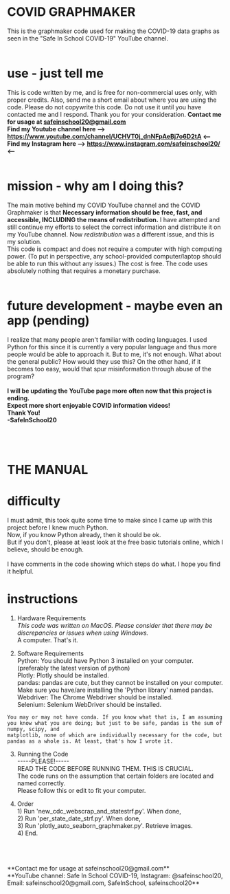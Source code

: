 # COVID GRAPHMAKER
This is the graphmaker code used for making the COVID-19 data graphs as seen in the "Safe In School COVID-19" YouTube channel.
<br />
<br />
# use - just tell me
This is code written by me, and is free for non-commercial uses only, with proper credits.
Also, send me a short email about where you are using the code.
Please do not copywrite this code. Do not use it until you have contacted me and I respond.
Thank you for your consideration.
**Contact me for usage at safeinschool20@gmail.com** <br />
**Find my Youtube channel here --> https://www.youtube.com/channel/UCHVT0j_dnNFpAeBj7o6D2tA <--** <br />
**Find my Instagram here --> https://www.instagram.com/safeinschool20/ <--**
<br />
<br />
# mission - why am I doing this?
The main motive behind my COVID YouTube channel and the COVID Graphmaker is that **Necessary information should be free, fast, and accessible, INCLUDING the means of redistribution.**
I have attempted and still continue my efforts to select the correct information and distribute it on my YouTube channel.
Now *redistribution* was a different issue, and this is my solution.
<br />
This code is compact and does not require a computer with high computing power. (To put in perspective, any school-provided computer/laptop should be able to run this without any issues.)
The cost is free. The code uses absolutely nothing that requires a monetary purchase.
<br />
<br />
# future development - maybe even an app (pending)
I realize that many people aren't familiar with coding languages. I used Python for this since it is currently a very popular language and thus more people would be able to approach it.
But to me, it's not enough. What about the general public? How would they use this?
On the other hand, if it becomes too easy, would that spur misinformation through abuse of the program?
<br />
<br />
**I will be updating the YouTube page more often now that this project is ending. <br />
Expect more short enjoyable COVID information videos! <br />
Thank You! <br />
-SafeInSchool20**
<br />
<br />
<br />
<br />
# THE MANUAL

# difficulty
I must admit, this took quite some time to make since I came up with this project before I knew much Python. <br />
Now, if you know Python already, then it should be ok. <br />
But if you don't, please at least look at the free basic tutorials online, which I believe, should be enough. <br />
<br />
I have comments in the code showing which steps do what. I hope you find it helpful.
<br />

# instructions
  1. Hardware Requirements <br />
    *This code was written on MacOS. Please consider that there may be discrepancies or issues when using Windows.* <br />
    A computer. That's it.
    
  2. Software Requirements <br />
    Python: You should have Python 3 installed on your computer. (preferably the latest version of python) <br />
    Plotly: Plotly should be installed. <br />
    pandas: pandas are cute, but they cannot be installed on your computer. Make sure you have/are installing the 'Python library' named pandas. <br />
    Webdriver: The Chrome Webdriver should be installed. <br />
    Selenium: Selenium WebDriver should be installed. <br />
    
    You may or may not have conda. If you know what that is, I am assuming you know what you are doing; but just to be safe, pandas is the sum of numpy, scipy, and 
    matplotlib, none of which are individually necessary for the code, but pandas as a whole is. At least, that's how I wrote it.
    
  3. Running the Code <br />
    -----PLEASE!----- <br />
    READ THE CODE BEFORE RUNNING THEM. THIS IS CRUCIAL. <br />
    The code runs on the assumption that certain folders are located and named correctly. <br />
    Please follow this or edit to fit your computer.

  4. Order <br />
    1) Run 'new_cdc_webscrap_and_statestrf.py'.   When done, <br />
    2) Run 'per_state_date_strf.py'.              When done, <br />
    3) Run 'plotly_auto_seaborn_graphmaker.py'.   Retrieve images. <br />
    4) End.
 <br />
 <br />
 <br />
 **Contact me for usage at safeinschool20@gmail.com** <br />
 **YouTube channel: Safe In School COVID-19, Instagram: @safeinschool20, Email: safeinschool20@gmail.com, SafeInSchool, safeinschool20**
